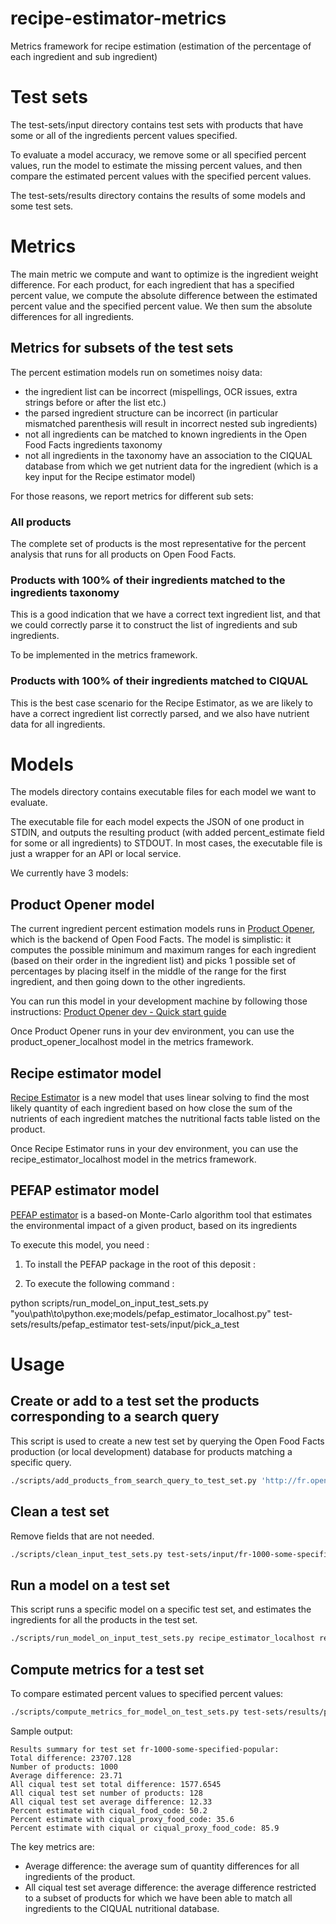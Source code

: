 # recipe-estimator-metrics

Metrics framework for recipe estimation (estimation of the percentage of each ingredient and sub ingredient)

# Test sets

The test-sets/input directory contains test sets with products that have some or all of the ingredients percent values specified.

To evaluate a model accuracy, we remove some or all specified percent values, run the model to estimate the missing percent values, and then compare the estimated percent values with the specified percent values.

The test-sets/results directory contains the results of some models and some test sets.

# Metrics

The main metric we compute and want to optimize is the ingredient weight difference.
For each product, for each ingredient that has a specified percent value, we compute the absolute difference between the estimated percent value and the specified percent value. We then sum the absolute differences for all ingredients.

## Metrics for subsets of the test sets

The percent estimation models run on sometimes noisy data:
- the ingredient list can be incorrect (mispellings, OCR issues, extra strings before or after the list etc.)
- the parsed ingredient structure can be incorrect (in particular mismatched parenthesis will result in incorrect nested sub ingredients)
- not all ingredients can be matched to known ingredients in the Open Food Facts ingredients taxonomy
- not all ingredients in the taxonomy have an association to the CIQUAL database from which we get nutrient data for the ingredient (which is a key input for the Recipe estimator model)

For those reasons, we report metrics for different sub sets:

### All products

The complete set of products is the most representative for the percent analysis that runs for all products on Open Food Facts.

### Products with 100% of their ingredients matched to the ingredients taxonomy

This is a good indication that we have a correct text ingredient list, and that we could correctly parse it to construct the list of ingredients and sub ingredients.

To be implemented in the metrics framework.

### Products with 100% of their ingredients matched to CIQUAL

This is the best case scenario for the Recipe Estimator, as we are likely to have a correct ingredient list correctly parsed, and we also have nutrient data for all ingredients.

# Models

The models directory contains executable files for each model we want to evaluate.

The executable file for each model expects the JSON of one product in STDIN, and outputs the resulting product (with added percent_estimate field for some or all ingredients) to STDOUT.
In most cases, the executable file is just a wrapper for an API or local service.

We currently have 3 models:

## Product Opener model

The current ingredient percent estimation models runs in [Product Opener](https://github.com/openfoodfacts/openfoodfacts-server), which is the backend of Open Food Facts.
The model is simplistic: it computes the possible minimum and maximum ranges for each ingredient (based on their order in the ingredient list)
and picks 1 possible set of percentages by placing itself in the middle of the range for the first ingredient, and then going down to the other ingredients.

You can run this model in your development machine by following those instructions:
[Product Opener dev - Quick start guide](https://github.com/openfoodfacts/openfoodfacts-server/blob/main/docs/dev/how-to-quick-start-guide.md)

Once Product Opener runs in your dev environment, you can use the product_opener_localhost model in the metrics framework.

## Recipe estimator model

[Recipe Estimator](https://github.com/openfoodfacts/recipe-estimator) is a new model that uses linear solving to find the most likely quantity of each ingredient based on how close the sum of the nutrients of each ingredient matches the nutritional facts table listed on the product.

Once Recipe Estimator runs in your dev environment, you can use the recipe_estimator_localhost model in the metrics framework.

## PEFAP estimator model

[PEFAP estimator](https://framagit.org/GustaveCoste/off-product-environmental-impact) is a based-on Monte-Carlo algorithm tool that estimates the environmental impact of a given product, based on its ingredients

To execute this model, you need :

1) To install the PEFAP package in the root of this deposit :

2) To execute the following command :

python scripts/run_model_on_input_test_sets.py "you\path\to\python.exe;models/pefap_estimator_localhost.py" test-sets/results/pefap_estimator test-sets/input/pick_a_test

# Usage

## Create or add to a test set the products corresponding to a search query

This script is used to create a new test set by querying the Open Food Facts production (or local development) database for products matching a specific query.

```bash
./scripts/add_products_from_search_query_to_test_set.py 'http://fr.openfoodfacts.localhost/misc/en:all-ingredients-with-specified-percent/owner/org-les-mousquetaires.json?no_cache=1&page_size=100' test-sets/input/fr-les-mousquetaires-all-specified 
```

## Clean a test set

Remove fields that are not needed.

```bash
./scripts/clean_input_test_sets.py test-sets/input/fr-1000-some-specified-popular
```

## Run a model on a test set

This script runs a specific model on a specific test set, and estimates the ingredients for all the products in the test set.

```bash
./scripts/run_model_on_input_test_sets.py recipe_estimator_localhost recipe_estimator_main_20241107 fr-1000-some-specified-popular

```

## Compute metrics for a test set

To compare estimated percent values to specified percent values:

```bash
./scripts/compute_metrics_for_model_on_test_sets.py test-sets/results/product_opener test-sets/input/fr-les-mousquetaires-all-specified
```

Sample output:

```
Results summary for test set fr-1000-some-specified-popular:
Total difference: 23707.128
Number of products: 1000
Average difference: 23.71
All ciqual test set total difference: 1577.6545
All ciqual test set number of products: 128
All ciqual test set average difference: 12.33
Percent estimate with ciqual_food_code: 50.2
Percent estimate with ciqual_proxy_food_code: 35.6
Percent estimate with ciqual or ciqual_proxy_food_code: 85.9
```

The key metrics are:
- Average difference: the average sum of quantity differences for all ingredients of the product.
- All ciqual test set average difference: the average difference restricted to a subset of products for which we have been able to match all ingredients to the CIQUAL nutritional database.